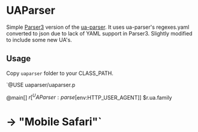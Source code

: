 UAParser
========

Simple [Parser3](http://www.parser3.ru) version of the [ua-parser](https://github.com/tobie/ua-parser).
It uses ua-parser's regexes.yaml converted to json due to lack of YAML support in Parser3. Slightly modified to include some new UA's.


Usage
-----

Copy `uaparser` folder to your CLASS_PATH.

`@USE
uaparser/uaparser.p

@main[]
$r[^UAParser:parse[$env:HTTP_USER_AGENT]]
$r.ua.family
# -> "Mobile Safari"`

